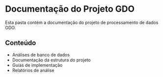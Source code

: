 
# Documentação do Projeto GDO

Esta pasta contém a documentação do projeto de processamento de dados GDO.

## Conteúdo

- Análises de banco de dados
- Documentação da estrutura do projeto
- Guias de implementação
- Relatórios de análise
